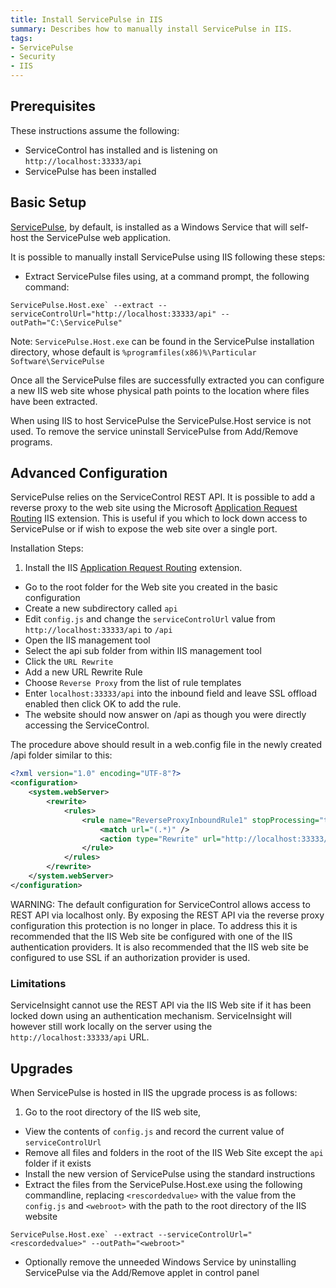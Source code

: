 ```yaml
---
title: Install ServicePulse in IIS
summary: Describes how to manually install ServicePulse in IIS.
tags:
- ServicePulse
- Security
- IIS
---
```



## Prerequisites

These instructions assume the following:

* ServiceControl has installed and is  listening on `http://localhost:33333/api`
* ServicePulse has been installed


## Basic Setup

[ServicePulse](introduction-and-installing-servicepulse.md), by default, is installed as a Windows Service that will self-host the ServicePulse web application.

It is possible to manually install ServicePulse using IIS following these steps:

* Extract ServicePulse files using, at a command prompt, the following command:

```
ServicePulse.Host.exe` --extract --serviceControlUrl="http://localhost:33333/api" --outPath="C:\ServicePulse"
```

Note: `ServicePulse.Host.exe` can be found in the ServicePulse installation directory, whose default is `%programfiles(x86)%\Particular Software\ServicePulse`

Once all the ServicePulse files are successfully extracted you can configure a new IIS web site whose physical path points to the location where files have been extracted.

When using IIS to host ServicePulse the ServicePulse.Host service is not used.  To remove the service uninstall ServicePulse from Add/Remove programs.


## Advanced Configuration

ServicePulse relies on the ServiceControl REST API.  It is possible to add a reverse proxy to the web site using  the Microsoft [Application Request Routing](http://www.iis.net/downloads/microsoft/application-request-routing) IIS extension.
This is useful if you which to lock down access to ServicePulse or if wish to expose the web site over a single port.

Installation Steps:

1. Install the IIS [Application Request Routing](http://www.iis.net/downloads/microsoft/application-request-routing) extension.
- Go to the root folder for the Web site you created in the basic configuration
- Create a new subdirectory called `api`
- Edit `config.js` and change the `serviceControlUrl` value from `http://localhost:33333/api` to `/api`
- Open the IIS management tool
- Select the api sub folder from within IIS management tool
- Click the `URL Rewrite`
- Add a new URL Rewrite Rule
- Choose `Reverse Proxy` from the list of rule templates
- Enter `localhost:33333/api` into the inbound field and leave SSL offload enabled then click OK to add the rule.
- The website should now answer on /api as though you were directly accessing the ServiceControl.  

The procedure above should result in a web.config file in the newly created /api folder similar to this:

```xml
<?xml version="1.0" encoding="UTF-8"?>
<configuration>
    <system.webServer>
        <rewrite>
            <rules>
                <rule name="ReverseProxyInboundRule1" stopProcessing="true">
                    <match url="(.*)" />
                    <action type="Rewrite" url="http://localhost:33333/api/{R:1}" />
                </rule>
            </rules>
        </rewrite>
    </system.webServer>
</configuration>

```

WARNING: The default configuration for ServiceControl allows access to REST API via localhost only. By exposing the REST API via the reverse proxy configuration this protection is no longer in place. To address this it is recommended that the IIS Web site be configured with one of the IIS authentication providers. It is also recommended that the IIS web site be configured to use SSL if an authorization provider is used.


### Limitations

ServiceInsight cannot use the REST API via the IIS Web site if it has been locked down using an authentication mechanism.
ServiceInsight will however still work locally on the server using the `http://localhost:33333/api` URL.  


## Upgrades

When ServicePulse is hosted in IIS the upgrade process is as follows:

1. Go to the root directory of the IIS web site,
- View the contents of `config.js` and record the current value of `serviceControlUrl`
- Remove all files and folders in the root of the IIS Web Site except the `api` folder if it exists
- Install the new version of ServicePulse using the standard instructions
- Extract the files from the ServicePulse.Host.exe using the following commandline, replacing `<rescordedvalue>` with the value from the `config.js` and `<webroot>` with the path to the root directory of the IIS website
```
ServicePulse.Host.exe` --extract --serviceControlUrl="<rescordedvalue>" --outPath="<webroot>"
```
- Optionally remove the unneeded Windows Service by uninstalling ServicePulse via the Add/Remove applet in control panel
